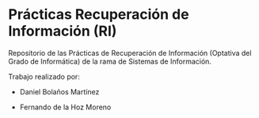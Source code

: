 # Prácticas Recuperación de Información (RI)
Repositorio de las Prácticas de Recuperación de Información (Optativa del Grado de Informática) de la rama de Sistemas de Información.


Trabajo realizado por:

- Daniel Bolaños Martínez 

- Fernando de la Hoz Moreno
